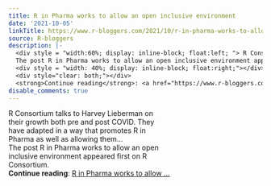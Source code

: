 ```yaml
---
title: R in Pharma works to allow an open inclusive environment
date: '2021-10-05'
linkTitle: https://www.r-bloggers.com/2021/10/r-in-pharma-works-to-allow-an-open-inclusive-environment/
source: R-bloggers
description: |-
  <div style = "width:60%; display: inline-block; float:left; "> R Consortium talks to Harvey Lieberman on their growth both pre and post COVID. They have adapted in a way that promotes R in Pharma as well as allowing them...<br />
  The post R in Pharma works to allow an open inclusive environment appeared first on R Consortium.</div>
  <div style = "width: 40%; display: inline-block; float:right;"></div>
  <div style="clear: both;"></div>
  <strong>Continue reading</strong>: <a href="https://www.r-bloggers.com/2021/10/r-in-pharma-works-to-allow-an-open-inclusive-environment/">R in Pharma works to allow ...
disable_comments: true
---
```

<div style = "width:60%; display: inline-block; float:left; "> R Consortium talks to Harvey Lieberman on their growth both pre and post COVID. They have adapted in a way that promotes R in Pharma as well as allowing them...<br />
The post R in Pharma works to allow an open inclusive environment appeared first on R Consortium.</div>
<div style = "width: 40%; display: inline-block; float:right;"></div>
<div style="clear: both;"></div>
<strong>Continue reading</strong>: <a href="https://www.r-bloggers.com/2021/10/r-in-pharma-works-to-allow-an-open-inclusive-environment/">R in Pharma works to allow ...
